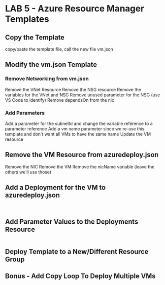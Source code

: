 # LAB 5 - Azure Resource Manager Templates

## Copy the Template

copy/paste the template file, call the new file vm.json

## Modify the vm.json Template


### Remove Networking from vm.json

Remove the VNet Resource
Remove the NSG resource
Remove the variables for the VNet and NSG
Remove unused parameter for the NSG (use VS Code to identify)
Remove dependsOn from the nic

### Add Parameters

Add a parameter for the subnetId and change the variable reference to a parameter reference
Add a vm name parameter since we re-use this template and don't want all VMs to have the same name
Update the VM resource

## Remove the VM Resource from azuredeploy.json

Remove the NIC
Remove the VM
Remove the nicName variable (leave the others we'll use those)

## Add a Deployment for the VM to azuredeploy.json

```json



```

## Add Parameter Values to the Deployments Resource

```json

```

## Deploy Template to a New/Different Resource Group

## Bonus - Add Copy Loop To Deploy Multiple VMs

